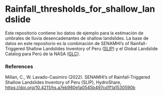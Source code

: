 # Rainfall_thresholds_for_shallow_landslide

Este repositorio contiene lso datos de ejemplo para la estimación de umbrales de lluvia desencadenantes de shallow landslides.
La base de datos en este repositorio es la combinación de SENAMHI’s of Rainfall-Triggered Shallow Landslides Inventory of Peru ([SLIP](https://doi.org/10.4211/hs.a7eb980e1a0545b497cd1f1a1530590b)) y el Global Landslide Catalog para Perú de la NASA ([GLC](https://data.nasa.gov/Earth-Science/Global-Landslide-Catalog/h9d8-neg4)).


### References
Millan, C., W. Lavado-Casimiro (2022). SENAMHI’s of Rainfall-Triggered Shallow Landslides Inventory of Peru (SLIP), HydroShare, https://doi.org/10.4211/hs.a7eb980e1a0545b497cd1f1a1530590b
